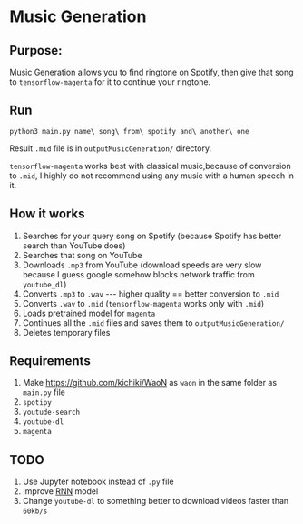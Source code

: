 # Music Generation

## Purpose:
Music Generation allows you to find ringtone on Spotify,
then give that song to `tensorflow-magenta` for it to continue your ringtone.

## Run 
```
python3 main.py name\ song\ from\ spotify and\ another\ one
```

Result `.mid` file is in `outputMusicGeneration/` directory.

`tensorflow-magenta` works best with classical music,because of conversion to `.mid`,
I highly do not recommend using any music with a human speech in it.

## How it works 
1. Searches for your query song on Spotify (because Spotify has better search than YouTube does)
2. Searches that song on YouTube 
3. Downloads `.mp3` from YouTube (download speeds are very slow because I guess google somehow blocks network traffic from `youtube_dl`)
4. Converts `.mp3` to `.wav` --- higher quality == better conversion to `.mid`
5. Converts `.wav` to `.mid` (`tensorflow-magenta` works only with `.mid`)
6. Loads pretrained model for `magenta`
7. Continues all the `.mid` files and saves them to `outputMusicGeneration/`
8. Deletes temporary files

## Requirements
1. Make https://github.com/kichiki/WaoN as `waon` in the same folder as `main.py` file
2. `spotipy`
3. `youtude-search`
4. `youtube-dl`
5. `magenta`

## TODO 
1. Use Jupyter notebook instead of `.py` file
2. Improve [RNN](https://en.wikipedia.org/wiki/Recurrent_neural_network) model
3. Change `youtube-dl` to something better to download videos faster than `60kb/s`
